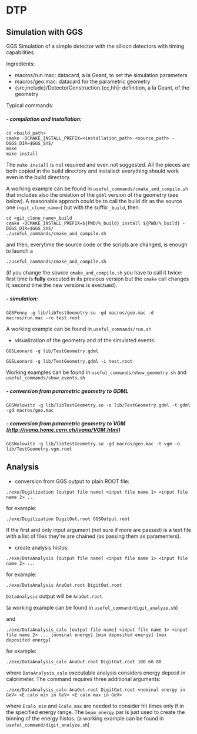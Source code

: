 # DTP

## Simulation with GGS

GGS Simulation of a simple detector with the silicon detectors with timing capabilities

Ingredients:

- macros/run.mac: datacard, a la Geant, to set the simulation parameters
- macros/geo.mac: datacard for the parametric geometry
- {src,include}/DetectorConstruction.{cc,hh}: definition, a la Geant, of the geometry
<!-- - Analysis/Analysis.C: ROOT macro to read the GGS output file -->

Typical commands:

##### - compilation and installation:
```
cd <build_path>
cmake -DCMAKE_INSTALL_PREFIX=<installation_path> <source_path> -DGGS_DIR=$GGS_SYS/
make
make install
```

The `make install` is not required and even not suggested. All the pieces are both copied in the build directory and installed: everything should work even in the build directory.

A working example can be found in `useful_commands/cmake_and_compile.sh` that includes also the creation of the `gdml` version of the geometry (see below). A reasonable approch could be to call the build dir as the source one (`<git_clone_name>`) but with the suffix `_build`, then:
```
cd <git_clone_name>_build
cmake -DCMAKE_INSTALL_PREFIX=${PWD/%_build}_install ${PWD/%_build} -DGGS_DIR=$GGS_SYS/
./useful_commands/cmake_and_compile.sh
```
and then, everytime the source code or the scripts are changed, is enough to launch a
```
./useful_commands/cmake_and_compile.sh
```
(if you change the source `cmake_and_compile.sh` you have to call it twice: first time is **fully** executed in its previous version but the `cmake` call changes it; second time the new versions is exectued).

##### - simulation:
```
GGSPenny -g lib/libTestGeometry.so -gd macros/geo.mac -d macros/run.mac -ro test.root
```

A working example can be found in `useful_commands/run.sh`

- visualization of the geometry and of the simulated events:
```
GGSLeonard -g lib/TestGeometry.gdml
```
```
GGSLeonard -g lib/TestGeometry.gdml -i test.root
```

Working examples can be found in `useful_commands/show_geometry.sh` and  `useful_commands/show_events.sh`

##### - conversion from parametric geometry to GDML
```
GGSWolowitz -g lib/libTestGeometry.so -o lib/TestGeometry.gdml -t gdml -gd macros/geo.mac
```

##### - conversion from parametric geometry to VGM (http://ivana.home.cern.ch/ivana/VGM.html)
```
GGSWolowitz -g lib/libTestGeometry.so -gd macros/geo.mac -t vgm -o lib/TestGeometry.vgm.root
```

## Analysis

- conversion from GGS output to plain ROOT file:
```
./exe/Digitization [output file name] <input file name 1> <input file name 2> ...
```
for example:
```
./exe/Digitization DigitOut.root GGSOutput.root
```
If the first and only input argument (not sure if more are passed) is a text file with a list of files they're are chained (as passing them as paramenters).
- create analysis histos:
```
./exe/DataAnalysis [output file name] <input file name 1> <input file name 2> ...
```
for example:
```
./exe/DataAnalysis AnaOut.root DigitOut.root
```
`DataAnalysis` output will be `AnaOut.root`

(a working example can be found in `useful_command/digit_analyze.sh`)

and
```
./exe/DataAnalysis_calo [output file name] <input file name 1> <input file name 2> ... [nominal energy] [min deposited energy] [max deposited energy]
```
for example:
```
./exe/DataAnalysis_calo AnaOut.root DigitOut.root 100 60 80
```
where `DataAnalysis_calo` executable analysis considers energy deposit in calorimeter.
The command requires three additional arguments:
```
./exe/DataAnalysis_calo AnaOut.root DigitOut.root <nominal energy in GeV> <E calo min in GeV> <E calo max in GeV>
```
where `Ecalo_min` and `Ecalo_max` are needed to consider hit times only if in the specified energy range. The `beam_energy` par is just used to create the binning of the energy histos. 
(a working example can be found in `useful_command/digit_analyze.sh`)
